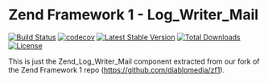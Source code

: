 Zend Framework 1 - Log_Writer_Mail
============================
[![Build Status](https://travis-ci.org/diablomedia/zf1-log-writer-mail.svg?branch=master)](https://travis-ci.org/diablomedia/zf1-log-writer-mail)
[![codecov](https://codecov.io/gh/diablomedia/zf1-log-writer-mail/branch/master/graph/badge.svg)](https://codecov.io/gh/diablomedia/zf1-log-writer-mail)
[![Latest Stable Version](https://poser.pugx.org/diablomedia/zendframework1-log-writer-mail/v/stable)](https://packagist.org/packages/diablomedia/zendframework1-log-writer-mail)
[![Total Downloads](https://poser.pugx.org/diablomedia/zendframework1-log-writer-mail/downloads)](https://packagist.org/packages/diablomedia/zendframework1-log-writer-mail)
[![License](https://poser.pugx.org/diablomedia/zendframework1-log-writer-mail/license)](https://packagist.org/packages/diablomedia/zendframework1-log-writer-mail)

This is just the Zend_Log_Writer_Mail component extracted from our fork of the Zend Framework 1 repo (https://github.com/diablomedia/zf1).

